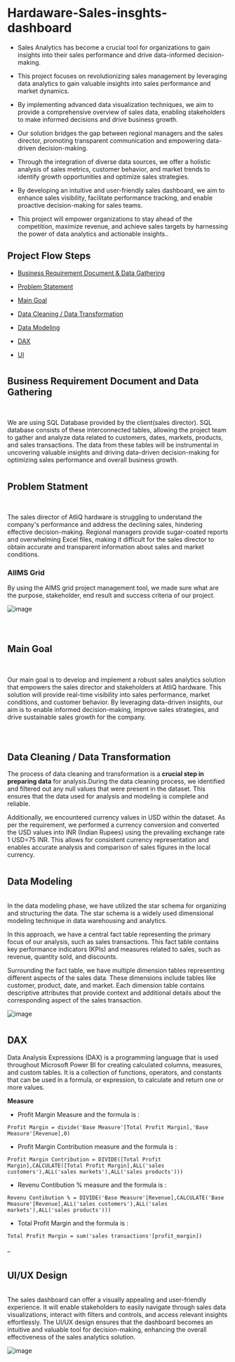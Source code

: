 # Hardaware-Sales-insghts-dashboard

+ Sales Analytics has become a crucial tool for organizations to gain insights into their sales performance and drive data-informed decision-making.
  
+ This project focuses on revolutionizing sales management by leveraging data analytics to gain valuable insights into sales performance and market dynamics.

+ By implementing advanced data visualization techniques, we aim to provide a comprehensive overview of sales data, enabling stakeholders to make informed decisions and drive business growth.

+ Our solution bridges the gap between regional managers and the sales director, promoting transparent communication and empowering data-driven decision-making.

+ Through the integration of diverse data sources, we offer a holistic analysis of sales metrics, customer behavior, and market trends to identify growth opportunities and optimize sales strategies.

+ By developing an intuitive and user-friendly sales dashboard, we aim to enhance sales visibility, facilitate performance tracking, and enable proactive decision-making for sales teams.

+ This project will empower organizations to stay ahead of the competition, maximize revenue, and achieve sales targets by harnessing the power of data analytics and actionable insights..
## Project Flow Steps 

* <p><a href="#link1">Business Requirement Document & Data Gathering</a></p>
* <p><a href="#link2">Problem Statement</a></p>
* <p><a href="#link3">Main Goal</a></p>
* <p><a href="#link4">Data Cleaning / Data Transformation</a></p>
* <p><a href="#link5">Data Modeling</a></p>
* <p><a href="#link6">DAX</a></p>
* <p><a href="#link7">UI</a></p>

# <h2 id="link1">Business Requirement Document and Data Gathering</h2>
<br>

We are  using SQL Database provided by the client(sales director). SQL database consists of these interconnected tables, allowing the project team to gather and analyze data related to customers, dates, markets, products, and sales transactions. The data from these tables will be instrumental in uncovering valuable insights and driving data-driven decision-making for optimizing sales performance and overall business growth.

# <h2 id="link2">Problem Statment</h2>
<br>

The sales director of AtliQ hardware is struggling to understand the company's performance and address the declining sales, hindering effective decision-making.
Regional managers provide sugar-coated reports and overwhelming Excel files, making it difficult for the sales director to obtain accurate and transparent information about sales and market conditions.
<br>
 ### AIIMS Grid
  By using the AIMS grid project management tool, we made sure what are the purpose, stakeholder, end result and success criteria of our project.
  
  ![image](Images/AIMS.jpg)

  <br>

# <h2 id="link3">Main Goal</h2>
<br>

Our main goal is to develop and implement a robust sales analytics solution that empowers the sales director and stakeholders at AtliQ hardware. This solution will provide real-time visibility into sales performance, market conditions, and customer behavior. By leveraging data-driven insights, our aim is to enable informed decision-making, improve sales strategies, and drive sustainable sales growth for the company.

<br>

# <h2 id="link4">Data Cleaning / Data Transformation</h2>

The process of data cleaning and transformation is a __crucial step in preparing data__ for analysis.During the data cleaning process, we identified and filtered out any null values that were present in the dataset. This ensures that the data used for analysis and modeling is complete and reliable.

Additionally, we encountered currency values in USD within the dataset. As per the requirement, we performed a currency conversion and converted the USD values into INR (Indian Rupees) using the prevailing exchange rate 1 USD=75 INR. This allows for consistent currency representation and enables accurate analysis and comparison of sales figures in the local currency.
<br>
# <h2 id="link5">Data Modeling</h2>
<br>
In the data modeling phase, we have utilized the star schema for organizing and structuring the data. The star schema is a widely used dimensional modeling technique in data warehousing and analytics.

In this approach, we have a central fact table representing the primary focus of our analysis, such as sales transactions. This fact table contains key performance indicators (KPIs) and measures related to sales, such as revenue, quantity sold, and discounts.

Surrounding the fact table, we have multiple dimension tables representing different aspects of the sales data. These dimensions include tables like customer, product, date, and market. Each dimension table contains descriptive attributes that provide context and additional details about the corresponding aspect of the sales transaction.

![image](Images/Data_Modelling.PNG)


# <h2 id="link6">DAX</h2>

Data Analysis Expressions (DAX) is a programming language that is used throughout Microsoft Power BI for creating calculated columns, measures, and custom tables. It is a collection of functions, operators, and constants that can be used in a formula, or expression, to calculate and return one or more values.

__Measure__

* Profit Margin Measure and the formula is : 
```
Profit Margin = divide('Base Measure'[Total Profit Margin],'Base Measure'[Revenue],0)
```

* Profit Margin Contribution measure and the formula is :

```
Profit Margin Contribution = DIVIDE([Total Profit Margin],CALCULATE([Total Profit Margin],ALL('sales customers'),ALL('sales markets'),ALL('sales products')))
```
* Revenu Contibution % measure and the formula is :

```
Revenu Contibution % = DIVIDE('Base Measure'[Revenue],CALCULATE('Base Measure'[Revenue],ALL('sales customers'),ALL('sales markets'),ALL('sales products')))
```

* Total Profit Margin and the formula is :
```
Total Profit Margin = sum('sales transactions'[profit_margin])
```
 
 _ 
<br>

# <h2 id="link7">UI/UX Design</h2>
<br>
The sales dashboard can offer a visually appealing and user-friendly experience. It will enable stakeholders to easily navigate through sales data visualizations, interact with filters and controls, and access relevant insights effortlessly. The UI/UX design ensures that the dashboard becomes an intuitive and valuable tool for decision-making, enhancing the overall effectiveness of the sales analytics solution.



![image](Images/Hardware_sales_insights.PNG)
<br>
